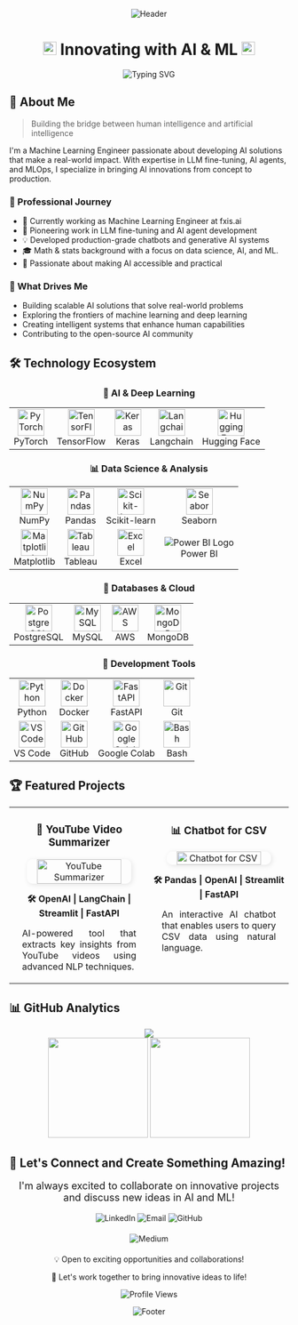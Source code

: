<div align="center">
  
  ![Header](https://capsule-render.vercel.app/api?type=waving&color=0:3595FF,100:2C69A9&height=250&section=header&text=AI%20Engineer%20|%20ML%20Specialist&fontSize=40&fontColor=FFFFFF&animation=fadeIn&fontAlignY=40&desc=Crafting%20Intelligent%20Solutions%20for%20Tomorrow&descAlignY=55)

</div>

<h1 align="center">
  <img src="https://raw.githubusercontent.com/TheDudeThatCode/TheDudeThatCode/master/Assets/Earth.gif" width="24px">
  Innovating with AI & ML
  <img src="https://raw.githubusercontent.com/TheDudeThatCode/TheDudeThatCode/master/Assets/Earth.gif" width="24px">
</h1>

<div align="center">
  <p>
    <img src="https://readme-typing-svg.herokuapp.com?font=Fira+Code&size=22&pause=1000&color=2C69A9&center=true&vCenter=true&width=435&lines=Machine+Learning+Specialist;AI+Solutions+Architect;Building+Smart+Bots;Passionate+Tech+Innovator" alt="Typing SVG" />
  </p>
</div>

## 🎯 About Me

> Building the bridge between human intelligence and artificial intelligence

I'm a Machine Learning Engineer passionate about developing AI solutions that make a real-world impact. With expertise in LLM fine-tuning, AI agents, and MLOps, I specialize in bringing AI innovations from concept to production.

### 🚀 Professional Journey
- 🔭 Currently working as Machine Learning Engineer at fxis.ai
- 🌱 Pioneering work in LLM fine-tuning and AI agent development
- 💡 Developed production-grade chatbots and generative AI systems
- 🎓 Math & stats background with a focus on data science, AI, and ML.
- 🤝 Passionate about making AI accessible and practical

### 💫 What Drives Me
- Building scalable AI solutions that solve real-world problems
- Exploring the frontiers of machine learning and deep learning
- Creating intelligent systems that enhance human capabilities
- Contributing to the open-source AI community

## 🛠️ Technology Ecosystem

<div align="center">

### 🧠 AI & Deep Learning
<table>
  <tr>
    <td align="center">
      <img src="https://cdn.jsdelivr.net/gh/devicons/devicon/icons/pytorch/pytorch-original.svg" width="48" height="48" alt="PyTorch"/>
      <br>PyTorch
    </td>
    <td align="center">
      <img src="https://cdn.jsdelivr.net/gh/devicons/devicon/icons/tensorflow/tensorflow-original.svg" width="48" height="48" alt="TensorFlow"/>
      <br>TensorFlow
    </td>
    <td align="center">
      <img src="https://cdn.jsdelivr.net/gh/devicons/devicon/icons/keras/keras-original.svg" width="48" height="48" alt="Keras"/>
      <br>Keras
    </td>
    <td align="center">
      <img src="https://avatars.githubusercontent.com/u/128987870" width="48" height="48" alt="Langchain"/>
      <br>Langchain
    </td>
    <td align="center">
      <img src="https://huggingface.co/front/assets/huggingface_logo-noborder.svg" width="48" height="48" alt="Hugging Face"/>
      <br>Hugging Face
    </td>
  </tr>
</table>

### 📊 Data Science & Analysis
<table>
  <tr>
    <td align="center">
      <img src="https://cdn.jsdelivr.net/gh/devicons/devicon/icons/numpy/numpy-original.svg" width="48" height="48" alt="NumPy"/>
      <br>NumPy
    </td>
    <td align="center">
      <img src="https://cdn.jsdelivr.net/gh/devicons/devicon/icons/pandas/pandas-original.svg" width="48" height="48" alt="Pandas"/>
      <br>Pandas
    </td>
    <td align="center">
      <img src="https://upload.wikimedia.org/wikipedia/commons/0/05/Scikit_learn_logo_small.svg" width="48" height="48" alt="Scikit-learn"/>
      <br>Scikit-learn
    </td>
    <td align="center">
      <img src="https://seaborn.pydata.org/_static/logo-wide-lightbg.svg" width="48" height="48" alt="Seaborn"/>
      <br>Seaborn
    </td>
  </tr>
  <tr>
    <td align="center">
      <img src="https://matplotlib.org/stable/_static/logo2.svg" width="48" height="48" alt="Matplotlib"/>
      <br>Matplotlib
    </td>
    <td align="center">
      <img src="https://cdn.worldvectorlogo.com/logos/tableau-software.svg" width="48" height="48" alt="Tableau"/>
      <br>Tableau
    </td>
    <td align="center">
      <img src="https://cdn.worldvectorlogo.com/logos/excel-4.svg" width="48" height="48" alt="Excel"/>
      <br>Excel
    </td>
    <td align="center">
      <img src="https://img.icons8.com/color/48/000000/power-bi-2021.png" alt="Power BI Logo"/>
      <br>Power BI
    </td>
  </tr>
</table>

### 💾 Databases & Cloud
<table>
  <tr>
    <td align="center">
      <img src="https://cdn.jsdelivr.net/gh/devicons/devicon/icons/postgresql/postgresql-original.svg" width="48" height="48" alt="PostgreSQL"/>
      <br>PostgreSQL
    </td>
    <td align="center">
      <img src="https://cdn.jsdelivr.net/gh/devicons/devicon/icons/mysql/mysql-original.svg" width="48" height="48" alt="MySQL"/>
      <br>MySQL
    </td>
    <td align="center">
      <img src="https://cdn.jsdelivr.net/gh/devicons/devicon/icons/amazonwebservices/amazonwebservices-original-wordmark.svg" width="48" height="48" alt="AWS"/>
      <br>AWS
    </td>
    <td align="center">
      <img src="https://cdn.jsdelivr.net/gh/devicons/devicon/icons/mongodb/mongodb-original.svg" width="48" height="48" alt="MongoDB"/>
      <br>MongoDB
    </td>
  </tr>
</table>

### 🔧 Development Tools
<table>
  <tr>
    <td align="center">
      <img src="https://cdn.jsdelivr.net/gh/devicons/devicon/icons/python/python-original.svg" width="48" height="48" alt="Python"/>
      <br>Python
    </td>
    <td align="center">
      <img src="https://cdn.jsdelivr.net/gh/devicons/devicon/icons/docker/docker-original.svg" width="48" height="48" alt="Docker"/>
      <br>Docker
    </td>
    <td align="center">
      <img src="https://cdn.jsdelivr.net/gh/devicons/devicon/icons/fastapi/fastapi-original.svg" width="48" height="48" alt="FastAPI"/>
      <br>FastAPI
    </td>
    <td align="center">
      <img src="https://cdn.jsdelivr.net/gh/devicons/devicon/icons/git/git-original.svg" width="48" height="48" alt="Git"/>
      <br>Git
    </td>
  </tr>
  <tr>
    <td align="center">
      <img src="https://cdn.jsdelivr.net/gh/devicons/devicon/icons/vscode/vscode-original.svg" width="48" height="48" alt="VS Code"/>
      <br>VS Code
    </td>
    <td align="center">
      <img src="https://cdn.jsdelivr.net/gh/devicons/devicon/icons/github/github-original.svg" width="48" height="48" alt="GitHub"/>
      <br>GitHub
    </td>
    <td align="center">
      <img src="https://colab.research.google.com/img/colab_favicon_256px.png" width="48" height="48" alt="Google Colab"/>
      <br>Google Colab
    </td>
    <td align="center">
      <img src="https://cdn.jsdelivr.net/gh/devicons/devicon/icons/bash/bash-original.svg" width="48" height="48" alt="Bash"/>
      <br>Bash
    </td>
  </tr>
</table>

</div>

## 🏆 Featured Projects

<div class="project-grid">
  <table width="100%" cellspacing="10">
    <tr>
      <td width="50%" valign="top">
        <h3 align="center">🎥 YouTube Video Summarizer</h3>
        <div align="center">
          <a href="https://github.com/AyushPatel180/YouTube-Video-Summarizer" target="_blank">
            <img src="https://cdn.prod.website-files.com/6462655e6f1811aabe80d8bd/663cb5b1f782414f80b98655_5%20best%20YouTube%20video%20summarizer%20AI%20tools-1.png"
                 alt="YouTube Summarizer" width="80%" style="border-radius: 10px; box-shadow: 2px 2px 10px rgba(0,0,0,0.1);"/>
          </a>
          <p><strong>🛠️ OpenAI | LangChain | Streamlit | FastAPI</strong></p>
          <p style="text-align: justify; padding: 0 15px;">
            AI-powered tool that extracts key insights from YouTube videos using advanced NLP techniques.
          </p>
        </div>
      </td>
      <td width="50%" valign="top">
        <h3 align="center">📊 Chatbot for CSV</h3>
        <div align="center">
          <a href="https://github.com/AyushPatel180/chatbot-for-csv" target="_blank">
            <img src="https://raw.githubusercontent.com/AyushPatel180/AyushPatel180/main/assets/chatbot-csv.png" 
                 alt="Chatbot for CSV" width="80%" style="border-radius: 10px; box-shadow: 2px 2px 10px rgba(0,0,0,0.1);"/>
          </a>
          <p><strong>🛠️ Pandas | OpenAI | Streamlit | FastAPI</strong></p>
          <p style="text-align: justify; padding: 0 15px;">
            An interactive AI chatbot that enables users to query CSV data using natural language.
          </p>
        </div>
      </td>
    </tr>
  </table>
</div>


## 📊 GitHub Analytics

<div align="center">
  <img src="https://github-readme-streak-stats.herokuapp.com/?user=AyushPatel180&theme=transparent&hide_border=true&stroke=2C69A9&ring=3595FF&fire=2C69A9&currStreakNum=2C69A9&sideNums=2C69A9&currStreakLabel=3595FF&sideLabels=3595FF&dates=536878" />
</div>

<div align="center">
  <img height="180em" src="https://github-readme-stats.vercel.app/api?username=AyushPatel180&show_icons=true&theme=transparent&hide_border=true&title_color=3595FF&icon_color=2C69A9&text_color=536878" />
  <img height="180em" src="https://github-readme-stats.vercel.app/api/top-langs/?username=AyushPatel180&layout=compact&theme=transparent&hide_border=true&title_color=3595FF&text_color=536878" />
</div>

## 🤝 Let's Connect and Create Something Amazing!

<div align="center">
  <p style="font-size: 18px">I'm always excited to collaborate on innovative projects and discuss new ideas in AI and ML!</p>
</div>

<div align="center">
  <a href="https://linkedin.com/in/ayush-patel18" style="text-decoration: none;">
    <img src="https://img.shields.io/badge/-Let's_Connect_on_LinkedIn-0077B5?style=for-the-badge&logo=linkedin&logoColor=white" alt="LinkedIn"/>
  </a>
  <a href="mailto:your.email@example.com" style="text-decoration: none;">
    <img src="https://img.shields.io/badge/-Drop_me_an_Email-D14836?style=for-the-badge&logo=gmail&logoColor=white" alt="Email"/>
  </a>
  <a href="https://github.com/AyushPatel180" style="text-decoration: none;">
    <img src="https://img.shields.io/badge/-Check_My_Projects-181717?style=for-the-badge&logo=github&logoColor=white" alt="GitHub"/>
  </a>
</div>

<div align="center" style="margin-top: 20px;">
  <!-- <a href="https://your-portfolio.com" style="text-decoration: none;">
    <img src="https://img.shields.io/badge/-Visit_My_Portfolio-000000?style=for-the-badge&logo=About.me&logoColor=white" alt="Portfolio"/>
  </a> -->
  <a href="https://medium.com/@work.ayushpatel18" style="text-decoration: none;">
    <img src="https://img.shields.io/badge/-Read_My_Blog-12100E?style=for-the-badge&logo=medium&logoColor=white" alt="Medium"/>
  </a>
</div>

<div align="center" style="margin-top: 20px;">
  <p>💡 Open to exciting opportunities and collaborations!</p>
  <p>🌟 Let's work together to bring innovative ideas to life!</p>
</div>

<div align="center">
  <img src="https://komarev.com/ghpvc/?username=AyushPatel180&color=2C69A9&style=flat-square&label=Profile+Views" alt="Profile Views" />
</div>

<div align="center">
  
  ![Footer](https://capsule-render.vercel.app/api?type=waving&color=0:3595FF,100:2C69A9&height=120&section=footer)
  
</div>
